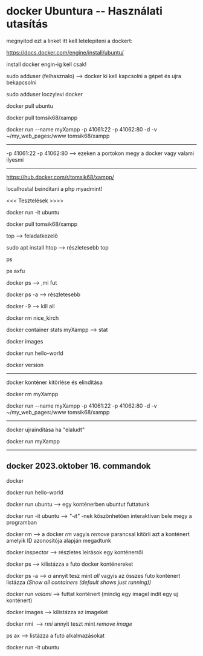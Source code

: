 # docker Ubuntura -- Használati utasítás

megnyitod ezt a linket itt kell letelepiteni a dockert:

https://docs.docker.com/engine/install/ubuntu/

install docker engin-ig kell csak!

sudo adduser (felhasznalo) --> docker ki kell kapcsolni a gépet és ujra bekapcsolni

sudo adduser loczylevi docker 

docker pull ubuntu

docker pull tomsik68/xampp

docker run --name myXampp -p 41061:22 -p 41062:80 -d -v ~/my_web_pages:/www tomsik68/xampp                         

______________________________________

-p 41061:22 -p 41062:80  --> ezeken a portokon megy a docker vagy valami ilyesmi

_____________________________________

https://hub.docker.com/r/tomsik68/xampp/

localhostal beinditani a php myadmint!

<<< Tesztelések >>>>

docker run -it ubuntu

docker pull tomsik68/xampp

top --> feladatkezelő

sudo apt install htop --> részletesebb top

ps

ps axfu

docker ps --> ,mi fut

docker ps -a --> részletesebb 

docker -9 --> kill all

docker rm nice_kirch 

docker container stats myXampp --> stat

docker images

docker run hello-world

docker version

____________________________________________________
docker konténer kitörlése és elinditása

docker rm myXampp

docker run --name myXampp -p 41061:22 -p 41062:80 -d -v ~/my_web_pages:/www tomsik68/xampp  

_____________________________________

docker ujrainditása ha "elaludt"

docker run myXampp

_____________________________________

## docker 2023.oktober 16. commandok

docker 

docker run hello-world

docker run ubuntu                   --> egy konténerben ubuntut futtatunk

docker run -it ubuntu               --> _"-it"_ -nek köszönhetően interaktívan bele megy a programban

docker rm <ID>                      --> a docker _rm_ vagyis _remove_ parancsal kitörli azt a konténert amelyik ID azonositója alapján megadtunk

docker inspector <ID>               --> részletes leirások egy konténerről

docker ps                           --> kilistázza a futo docker konténereket

docker ps -a                        --> _a_ annyit tesz mint _all_ vagyis az összes futo konténert listázza  _(Show all containers (default shows just running))_

docker run _valami_                 --> futtat konténert (mindig egy imagel indit egy uj konténert)

docker images                       --> kilistázza az imageket

docker rmi <img ID>                --> _rmi_ annyit teszt mint _remove image_  

ps ax                             --> listázza a futó alkalmazásokat

docker run -it ubuntu 
